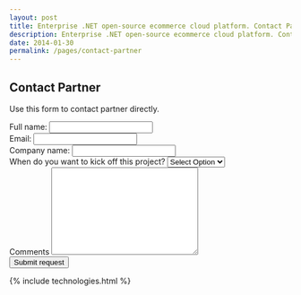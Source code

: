 ```yaml
---
layout: post
title: Enterprise .NET open-source ecommerce cloud platform. Contact Partner
description: Enterprise .NET open-source ecommerce cloud platform. Contact Partner
date: 2014-01-30
permalink: /pages/contact-partner
---
```

<article role="main" class="main">
	<div class="roadmap responsive">
		<h1 class="head-title">Contact Partner</h1>
		<p class="text">Use this form to contact partner directly.</p>
		<form class="form" action="">
			<input type="hidden" value="Contact Partner" name="Subject"/>
			<input type="hidden" value="true" name="IsResend"/>
			<input type="hidden" value="/thank-you" name="RedirectUrl" />
			<input type="hidden" value="" name="PartnerId" />
			<div class="control-group">
				<label for="Fullname" class="form-label">Full name:</label>
				<input type="text" class="form-input" name="Fullname" required>
			</div>
			<div class="control-group">
				<label for="To" class="form-label">Email:</label>
				<input type="text" class="form-input" name="To" required>
			</div>
			<div class="control-group">
				<label for="CompanyName" class="form-label">Company name:</label>
				<input type="text" class="form-input" name="CompanyName" required>
			</div>
			<div class="control-group">
				<label for="Kickoff" class="form-label">When do you want to kick off this project?</label>
				<select type="text" name="Kickoff" class="form-input" required>
					<option value="" selected>Select Option</option>
					<option value="immediately">Immediately</option>
					<option value="1-3 months">1-3 months</option>
					<option value="3-6 months">3-6 months</option>
					<option value="6-12 months">6-12 months</option>
					<option value="no timeframe">No timeframe</option>
				</select>
			</div>
			<div class="control-group">
				<label for="descr">Comments</label>
				<textarea rows="10" cols="30" name="Comments" class="form-text" required></textarea>
			</div>
			<div class="control-group">
				<button class="button fill" type="submit">Submit request</button>
			</div>
		</form>
	</div>
	{% include technologies.html %}
</article>
